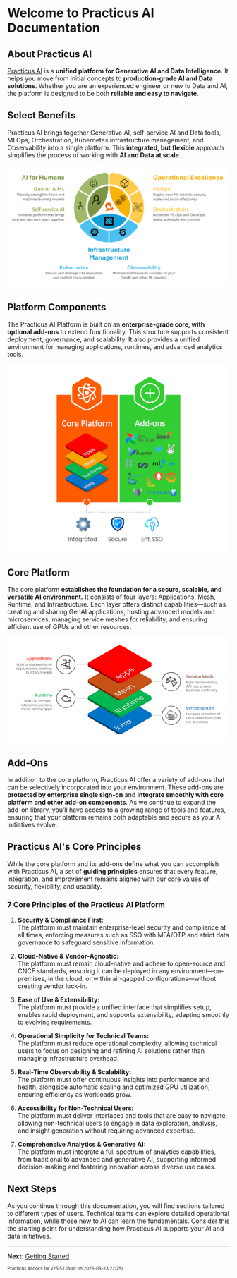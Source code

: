 # Welcome to Practicus AI Documentation

## About Practicus AI

[Practicus AI](https://practicus.ai) is a **unified platform for Generative AI and Data Intelligence**. It helps you move from initial concepts to **production-grade AI and Data solutions**. Whether you are an experienced engineer or new to Data and AI, the platform is designed to be both **reliable and easy to navigate**.

## Select Benefits

Practicus AI brings together Generative AI, self-service AI and Data tools, MLOps, Orchestration, Kubernetes infrastructure management, and Observability into a single platform. This **integrated, but flexible** approach simplifies the process of working with **AI and Data at scale**.

![Select Benefits](img/select-benefits.png)

## Platform Components

The Practicus AI Platform is built on an **enterprise-grade core, with optional add-ons** to extend functionality. This structure supports consistent deployment, governance, and scalability. It also provides a unified environment for managing applications, runtimes, and advanced analytics tools.

![Platform Components](img/platform-components.png)

## Core Platform

The core platform **establishes the foundation for a secure, scalable, and versatile AI environment.** It consists of four layers: Applications, Mesh, Runtime, and Infrastructure. Each layer offers distinct capabilities—such as creating and sharing GenAI applications, hosting advanced models and microservices, managing service meshes for reliability, and ensuring efficient use of GPUs and other resources.

![Core Components](img/core-components.png)

## Add-Ons

In addition to the core platform, Practicus AI offer a variety of add-ons that can be selectively incorporated into your environment. These add-ons are **protected by enterprise single sign-on** and **integrate smoothly with core platform and other add-on components**. As we continue to expand the add-on library, you’ll have access to a growing range of tools and features, ensuring that your platform remains both adaptable and secure as your AI initiatives evolve.

## Practicus AI's Core Principles

While the core platform and its add-ons define what you can accomplish with Practicus AI, a set of **guiding principles** ensures that every feature, integration, and improvement remains aligned with our core values of security, flexibility, and usability.

### 7 Core Principles of the Practicus AI Platform

1. **Security & Compliance First:**  
   The platform must maintain enterprise-level security and compliance at all times, enforcing measures such as SSO with MFA/OTP and strict data governance to safeguard sensitive information.

2. **Cloud-Native & Vendor-Agnostic:**  
   The platform must remain cloud-native and adhere to open-source and CNCF standards, ensuring it can be deployed in any environment—on-premises, in the cloud, or within air-gapped configurations—without creating vendor lock-in.

3. **Ease of Use & Extensibility:**  
   The platform must provide a unified interface that simplifies setup, enables rapid deployment, and supports extensibility, adapting smoothly to evolving requirements.

4. **Operational Simplicity for Technical Teams:**  
   The platform must reduce operational complexity, allowing technical users to focus on designing and refining AI solutions rather than managing infrastructure overhead.

5. **Real-Time Observability & Scalability:**  
   The platform must offer continuous insights into performance and health, alongside automatic scaling and optimized GPU utilization, ensuring efficiency as workloads grow.

6. **Accessibility for Non-Technical Users:**  
   The platform must deliver interfaces and tools that are easy to navigate, allowing non-technical users to engage in data exploration, analysis, and insight generation without requiring advanced expertise.

7. **Comprehensive Analytics & Generative AI:**  
   The platform must integrate a full spectrum of analytics capabilities, from traditional to advanced and generative AI, supporting informed decision-making and fostering innovation across diverse use cases.

## Next Steps

As you continue through this documentation, you will find sections tailored to different types of users. Technical teams can explore detailed operational information, while those new to AI can learn the fundamentals. Consider this the starting point for understanding how Practicus AI supports your AI and data initiatives.

---

**Next**: [Getting Started](getting-started.md)

<sup><sup>Practicus AI docs for v25.5.1 (Built on 2025-06-23 22:25)</sup></sup>
